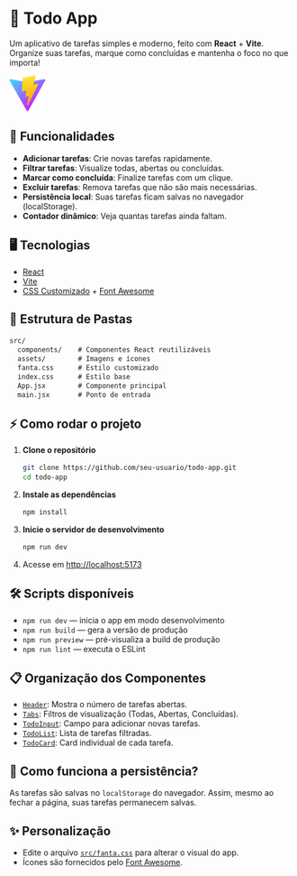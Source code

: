 # 📝 Todo App

Um aplicativo de tarefas simples e moderno, feito com **React** + **Vite**. Organize suas tarefas, marque como concluídas e mantenha o foco no que importa!

![Todo App Screenshot](public/vite.svg)

## 🚀 Funcionalidades

- **Adicionar tarefas**: Crie novas tarefas rapidamente.
- **Filtrar tarefas**: Visualize todas, abertas ou concluídas.
- **Marcar como concluída**: Finalize tarefas com um clique.
- **Excluir tarefas**: Remova tarefas que não são mais necessárias.
- **Persistência local**: Suas tarefas ficam salvas no navegador (localStorage).
- **Contador dinâmico**: Veja quantas tarefas ainda faltam.

## 🖥️ Tecnologias

- [React](https://react.dev/)
- [Vite](https://vitejs.dev/)
- [CSS Customizado](src/fanta.css) + [Font Awesome](https://fontawesome.com/)

## 📂 Estrutura de Pastas

```
src/
  components/    # Componentes React reutilizáveis
  assets/        # Imagens e ícones
  fanta.css      # Estilo customizado
  index.css      # Estilo base
  App.jsx        # Componente principal
  main.jsx       # Ponto de entrada
```

## ⚡ Como rodar o projeto

1. **Clone o repositório**
   ```sh
   git clone https://github.com/seu-usuario/todo-app.git
   cd todo-app
   ```

2. **Instale as dependências**
   ```sh
   npm install
   ```

3. **Inicie o servidor de desenvolvimento**
   ```sh
   npm run dev
   ```

4. Acesse em [http://localhost:5173](http://localhost:5173)

## 🛠️ Scripts disponíveis

- `npm run dev` — inicia o app em modo desenvolvimento
- `npm run build` — gera a versão de produção
- `npm run preview` — pré-visualiza a build de produção
- `npm run lint` — executa o ESLint

## 📋 Organização dos Componentes

- [`Header`](src/components/Header.jsx): Mostra o número de tarefas abertas.
- [`Tabs`](src/components/Tabs.jsx): Filtros de visualização (Todas, Abertas, Concluídas).
- [`TodoInput`](src/components/TodoInput.jsx): Campo para adicionar novas tarefas.
- [`TodoList`](src/components/TodoList.jsx): Lista de tarefas filtradas.
- [`TodoCard`](src/components/TodoCard.jsx): Card individual de cada tarefa.

## 💾 Como funciona a persistência?

As tarefas são salvas no `localStorage` do navegador. Assim, mesmo ao fechar a página, suas tarefas permanecem salvas.

## ✨ Personalização

- Edite o arquivo [`src/fanta.css`](src/fanta.css) para alterar o visual do app.
- Ícones são fornecidos pelo [Font Awesome](https://fontawesome.com/).
